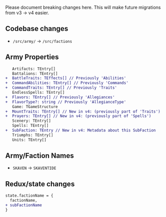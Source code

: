 
Please document breaking changes here. This will make future migrations from v3 -> v4 easier.

## Codebase changes

- `/src/army/` -> `/src/factions`

## Army Properties

```diff
   Artifacts: TEntry[]
   Battalions: TEntry[]
+  BattleTraits: TEffects[] // Previously 'Abilities'
+  CommandAbilities: TEntry[] // Previously 'Commands'
+  CommandTraits: TEntry[] // Previously 'Traits'
   EndlessSpells: TEntry[]
+  Flavors: TEntry[] // Previously 'Allegiances'
+  FlavorType?: string // Previously 'AllegianceType'
   Game: TGameStructure
+  MountTraits: TEntry[] // New in v4: (previously part of 'Traits')
+  Prayers: TEntry[] // New in v4: (previously part of 'Spells')
   Scenery: TEntry[]
   Spells: TEntry[]
+  SubFaction: TEntry // New in v4: Metadata about this SubFaction
   Triumphs: TEntry[]
   Units: TEntry[]
```

## Army/Faction Names

- `SKAVEN` -> `SKAVENTIDE`

## Redux/state changes

```diff
state.factionName = {
  factionName,
+ subFactionName
}
```